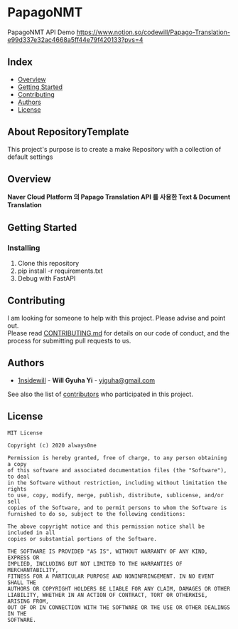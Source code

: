 # PapagoNMT
PapagoNMT API Demo
https://www.notion.so/codewill/Papago-Translation-e99d337e32ac4668a5ff44e79f420133?pvs=4

## Index
  - [Overview](#overview) 
  - [Getting Started](#getting-started)
  - [Contributing](#contributing)
  - [Authors](#authors)
  - [License](#license)
<!--  Other options to write Readme
  - [Deployment](#deployment)
  - [Used or Referenced Projects](Used-or-Referenced-Projects)
-->
## About RepositoryTemplate
<!--Wirte one paragraph of project description -->  
This project's purpose is to create a make Repository with a collection of default settings  

## Overview
<!-- Write Overview about this project -->
**Naver Cloud Platform 의 Papago Translation API 를 사용한 Text & Document Translation**

## Getting Started
<!--
### Depencies
 Write about need to install the software and how to install them 
-->
### Installing
<!-- A step by step series of examples that tell you how to get a development 
env running

Say what the step will be

    Give the example

And repeat

    until finished
-->
1. Clone this repository
2. pip install -r requirements.txt
3. Debug with FastAPI
<!--
## Deployment
 Add additional notes about how to deploy this on a live system
 -->
## Contributing
<!-- Write the way to contribute -->
I am looking for someone to help with this project. Please advise and point out.  
Please read [CONTRIBUTING.md](CONTRIBUTING.md) for details on our code
of conduct, and the process for submitting pull requests to us.

## Authors
  - [1nsidewill](https://github.com/1nsidewill) - **Will Gyuha Yi** - <yiguha@gmail.com>

See also the list of [contributors](https://github.com/always0ne/readmeTemplate/contributors)
who participated in this project.
<!--
## Used or Referenced Projects
 - [referenced Project](project link) - **LICENSE** - little-bit introduce
-->

## License

```
MIT License

Copyright (c) 2020 always0ne

Permission is hereby granted, free of charge, to any person obtaining a copy
of this software and associated documentation files (the "Software"), to deal
in the Software without restriction, including without limitation the rights
to use, copy, modify, merge, publish, distribute, sublicense, and/or sell
copies of the Software, and to permit persons to whom the Software is
furnished to do so, subject to the following conditions:

The above copyright notice and this permission notice shall be included in all
copies or substantial portions of the Software.

THE SOFTWARE IS PROVIDED "AS IS", WITHOUT WARRANTY OF ANY KIND, EXPRESS OR
IMPLIED, INCLUDING BUT NOT LIMITED TO THE WARRANTIES OF MERCHANTABILITY,
FITNESS FOR A PARTICULAR PURPOSE AND NONINFRINGEMENT. IN NO EVENT SHALL THE
AUTHORS OR COPYRIGHT HOLDERS BE LIABLE FOR ANY CLAIM, DAMAGES OR OTHER
LIABILITY, WHETHER IN AN ACTION OF CONTRACT, TORT OR OTHERWISE, ARISING FROM,
OUT OF OR IN CONNECTION WITH THE SOFTWARE OR THE USE OR OTHER DEALINGS IN THE
SOFTWARE.
```
